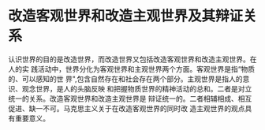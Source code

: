 # 改造客观世界和改造主观世界及其辩证关系

认识世界的目的是改造世界，而改造世界又包括改造客观世界和改造主观世界。在人的实 践活动中，世界分化为客观世界和主观世界两个方面。客观世界是指“物质的、可以感知的世 界",包含自然存在和社会存在两个部分。主观世界是指人的意识、观念世界，是人的头脑反映 和把握物质世界的精神活动的总和。二者是对立统一的关系。改造客观世界和改造主观世界是 辩证统一的。二者相辅相成、相互促进、缺一不可。马克思主义关于在改造客观世界的同时改 造主观世界的观点具有重要意义。